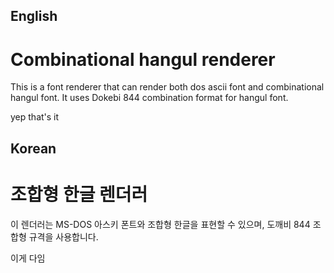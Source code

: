 ## English
# Combinational hangul renderer
This is a font renderer that can render both dos ascii font and combinational hangul font.
It uses Dokebi 844 combination format for hangul font.

yep that's it
## Korean
# 조합형 한글 렌더러
이 렌더러는 MS-DOS 아스키 폰트와 조합형 한글을 표현할 수 있으며,
도깨비 844 조합형 규격을 사용합니다.

이게 다임
